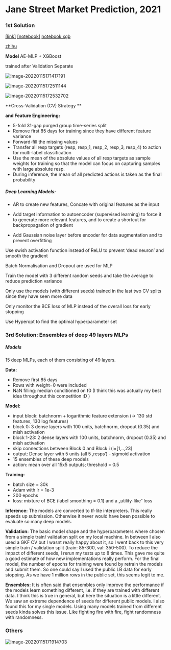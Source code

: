 # Jane Street Market Prediction, 2021

### 1st Solution 

[[link]](https://www.kaggle.com/c/jane-street-market-prediction/discussion/224348)  [[notebook]](https://www.kaggle.com/gogo827jz/jane-street-supervised-autoencoder-mlp?scriptVersionId=73762661) [notebook xgb](https://www.kaggle.com/xiaowangiiiii/current-1th-jane-street-ae-mlp-xgb)

[zhihu](https://zhuanlan.zhihu.com/p/355606168)

**Model** AE-MLP + XGBoost

trained after Validation Separate

![image-20220115171417191](https://chqwer2.github.io/img/Typora/image-20220115171417191.png)

![image-20220115172511144](https://chqwer2.github.io/img/Typora/image-20220115172511144.png)

![image-20220115172532702](https://chqwer2.github.io/img/Typora/image-20220115172532702.png)

**Cross-Validation (CV) Strategy **

**and Feature Engineering:**

- 5-fold 31-gap purged group time-series split
- Remove first 85 days for training since they have different feature variance
- Forward-fill the missing values
- Transfer all resp targets (resp, resp_1, resp_2, resp_3, resp_4) to action for multi-label classification
- Use the mean of the absolute values of all resp targets as sample  weights for training so that the model can focus on capturing samples  with large absolute resp.
- During inference, the mean of all predicted actions is taken as the final probability

##### Deep Learning Models:

- AR to create new features, Concate with original features as the input

- Add target information to autoencoder (supervised learning) to force it to generate more relevant features, and to create a shortcut for  backpropagation of gradient

- Add Gaussian noise layer before encoder for data augmentation and to prevent overfitting

Use swish activation function instead of ReLU to prevent ‘dead neuron’ and smooth the gradient

Batch Normalisation and Dropout are used for MLP

Train the model with 3 different random seeds and take the average to reduce prediction variance

Only use the models (with different seeds) trained in the last two CV splits since they have seen more data

Only monitor the BCE loss of MLP instead of the overall loss for early stopping

Use Hyperopt to find the optimal hyperparameter set



### 3rd Solution: Ensembles of deep 49 layers MLPs

##### Models

15 deep MLPs, each of them consisting of 49 layers. 

**Data:**

- Remove first 85 days
- Rows with weight=0 were included
- NaN filling: median conditioned on f0 (I think this was actually my best idea throughout this competition :D )

**Model:**

- input block: batchnorm + logarithmic feature extension (→ 130 std features, 130 log features)
- block 0: 3 dense layers with 100 units, batchnorm, dropout (0.35) and mish activation
- block 1-23: 2 dense layers with 100 units, batchnorm, dropout (0.35) and mish activation
- skip connections between Block 0 and Block i (i=[1,..,23]
- output: Dense layer with 5 units (all 5 ‚resps‘) - sigmoid activation
- 15 ensembles of these deep models
- action: mean over all 15x5 outputs; threshold = 0.5

**Training:**

- batch size = 30k
- Adam with lr = 1e-3
- 200 epochs
- loss: mixture of BCE (label smoothing = 0.1) and a „utility-like“ loss

**Inference:**
 The models are converted to tf-lite interpreters. This really speeds up  submission. Otherwise it never would have been possible to evaluate so  many deep models.

**Validation:**
 The basic model shape and the hyperparameters where chosen from a simple train/ validation split on my local machine. In between I also used a  GKF CV but I wasnt really happy about it, so I went back to this very  simple train / validation split (train: 85-300, val: 350-500).
 To reduce the impact of different seeds, I rerun my tests up to 8 times. This gave me quite a good estimate of how new implementations really  perform.
 For the final model, the number of epochs for training were found by  retrain the models and submit them. So one could say I used the public  LB data for early stopping. As we have 1 million rows in the public set, this seems legit to me.

**Ensembles:**
 It is often said that ensembles only improve the performance if the  models learn something different, i.e. if they are trained with  different data. I think this is true in general, but here the situation  is a little different. We saw an extreme dependence of seeds for  different public models. I also found this for my single models. Using  many models trained from different seeds kinda solves this issue. Like  fighting fire with fire, fight randomness with randomness.





### Others

![image-20220115171914703](https://chqwer2.github.io/img/Typora/image-20220115171914703.png)